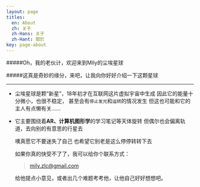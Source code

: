 ```yaml
---
layout: page
titles:
  en: About
  zh: 关于
  zh-Hans: 关于
  zh-Hant: 關於
key: page-about
---
```


#####Oh，我的老伙计，欢迎来到Mily的尘埃星球

#####这真是奇妙的缘分，来吧，让我向你好好介绍一下这颗星球

---

- 尘埃星球是颗“新星”，18年初才在互联网这片虚拟宇宙中生成
    因此它的能量十分微小，也很不稳定，
    甚至会有`停止发光`和`运转`的情况发生
    但这也可能和它的主人有点懒有关……
- 它主要围绕着**AR、计算机图形学**的学习笔记等天体旋转
    但偶尔也会偏离轨道，去向别的有意思的行星去

    噢真愿它不要迷失了自己
    也希望它别老是这么停停转转下去

    如果你真的快受不了了，我可以给你个联系方式：
    > mily.zlc@gmail.com

    给他提点小意见，或者出几个难题考考他，让他自己好好想想吧。
